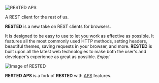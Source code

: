 ![RESTED APS](https://github.com/gear54rus/RESTED-APS/raw/master/doc/images/rested-aps-logo-full.png)

A REST client for the rest of us.

**RESTED** is a new take on REST clients for browsers.

It is designed to be easy to use to let you work as effective as possible.
It features all the most commonly used HTTP methods, setting headers, beautiful themes,
saving requests in your browser, and more.
**RESTED** is built upon all the latest web technologies to make
both the user's and developer's experience as great as possible. _Enjoy!_

![Image of RESTED](https://github.com/gear54rus/RESTED-APS/raw/master/doc/images/rested-aps-app.png)

**RESTED APS** is a fork of **RESTED** with [APS](http://doc.apsstandard.org/7.2/) features.
